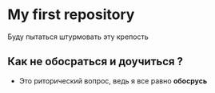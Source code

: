 # My first repository
Буду пытаться штурмовать эту крепость 
## Как не обосраться и доучиться ? 
* Это риторический вопрос, ведь я все равно **обосрусь**
